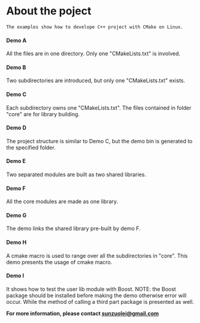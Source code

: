 # About the poject
```
The examples show how to develope C++ project with CMake on Linux.
```

#### Demo A
All the files are in one directory. Only one "CMakeLists.txt" is involved.
#### Demo B
Two subdirectories are introduced, but only one "CMakeLists.txt" exists.
#### Demo C
Each subdirectory owns one "CMakeLists.txt". The files contained in folder "core" are for library building.
#### Demo D
The project structure is similar to Demo C, but the demo bin is generated to the specified folder.
#### Demo E
Two separated modules are built as two shared libraries. 
#### Demo F
All the core modules are made as one library.
#### Demo G
The demo links the shared library pre-built by demo F.
#### Demo H
A cmake macro is used to range over all the subdirectories in "core". This demo presents the usage of cmake macro.
#### Demo I
It shows how to test the user lib module with Boost. NOTE: the Boost package should be installed before making the demo otherwise error will occur. While the method of calling a third part package is presented as well. 

**For more information, please contact [sunzuolei@gmail.com](http://mpig.com.cn)**
